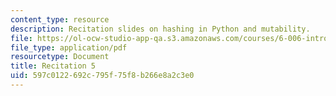 ```yaml
---
content_type: resource
description: Recitation slides on hashing in Python and mutability.
file: https://ol-ocw-studio-app-qa.s3.amazonaws.com/courses/6-006-introduction-to-algorithms-spring-2008/597c0122692c795f75f8b266e8a2c3e0_recitation05.pdf
file_type: application/pdf
resourcetype: Document
title: Recitation 5
uid: 597c0122-692c-795f-75f8-b266e8a2c3e0
---
```

